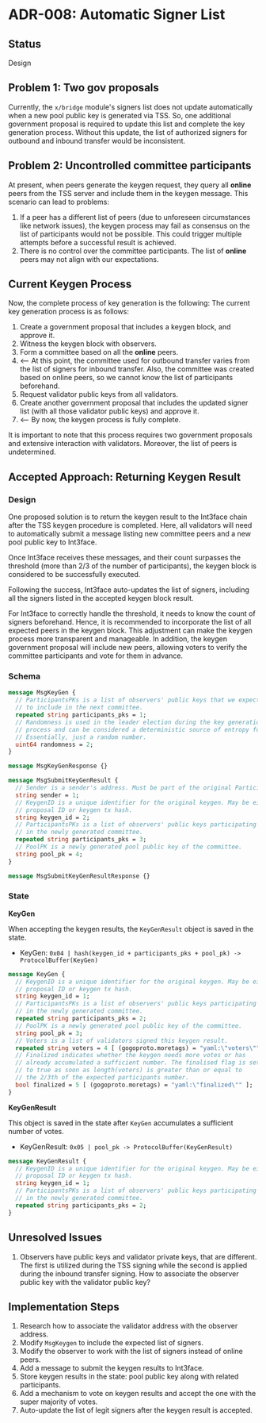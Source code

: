 # ADR-008: Automatic Signer List

## Status

Design

## Problem 1: Two gov proposals 
Currently, the `x/bridge` module's signers list does not update automatically when a new pool public key is generated via TSS. So, one additional government proposal is required to update this list and complete the key generation process. Without this update, the list of authorized signers for outbound and inbound transfer would be inconsistent.

## Problem 2: Uncontrolled committee participants

At present, when peers generate the keygen request, they query all **online** peers from the TSS server and include them in the keygen message. This scenario can lead to problems:
1. If a peer has a different list of peers (due to unforeseen circumstances like network issues), the keygen process may fail as consensus on the list of participants would not be possible. This could trigger multiple attempts before a successful result is achieved.
2. There is no control over the committee participants. The list of **online** peers may not align with our expectations.

## Current Keygen Process

Now, the complete process of key generation is the following:
The current key generation process is as follows:
1. Create a government proposal that includes a keygen block, and approve it.
2. Witness the keygen block with observers.
3. Form a committee based on all the **online** peers.
4. <-- At this point, the committee used for outbound transfer varies from the list of signers for inbound transfer. Also, the committee was created based on online peers, so we cannot know the list of participants beforehand.
5. Request validator public keys from all validators.
6. Create another government proposal that includes the updated signer list (with all those validator public keys) and approve it.
7. <-- By now, the keygen process is fully complete.

It is important to note that this process requires two government proposals and extensive interaction with validators. Moreover, the list of peers is undetermined.

## Accepted Approach: Returning Keygen Result

### Design

One proposed solution is to return the keygen result to the Int3face chain after the TSS keygen procedure is completed. Here, all validators will need to automatically submit a message listing new committee peers and a new pool public key to Int3face.

Once Int3face receives these messages, and their count surpasses the threshold (more than 2/3 of the number of participants), the keygen block is considered to be successfully executed.

Following the success, Int3face auto-updates the list of signers, including all the signers listed in the accepted keygen block result.

For Int3face to correctly handle the threshold, it needs to know the count of signers beforehand. Hence, it is recommended to incorporate the list of all expected peers in the keygen block. This adjustment can make the keygen process more transparent and manageable. In addition, the keygen government proposal will include new peers, allowing voters to verify the committee participants and vote for them in advance.

### Schema

```protobuf
message MsgKeyGen {
  // ParticipantsPKs is a list of observers' public keys that we expect 
  // to include in the next committee.
  repeated string participants_pks = 1;
  // Randomness is used in the leader election during the key generation
  // process and can be considered a deterministic source of entropy for all peers.
  // Essentially, just a random number.
  uint64 randomness = 2;
}

message MsgKeyGenResponse {}
```

```protobuf
message MsgSubmitKeyGenResult {
  // Sender is a sender's address. Must be part of the original ParticipantsPKs list.
  string sender = 1;
  // KeygenID is a unique identifier for the original keygen. May be either
  // proposal ID or keygen tx hash.
  string keygen_id = 2;
  // ParticipantsPKs is a list of observers' public keys participating 
  // in the newly generated committee.
  repeated string participants_pks = 3;
  // PoolPK is a newly generated pool public key of the committee.
  string pool_pk = 4;
}

message MsgSubmitKeyGenResultResponse {}
```

### State

**KeyGen**

When accepting the keygen results, the `KeyGenResult` object is saved in the state.

* KeyGen: `0x04 | hash(keygen_id + participants_pks + pool_pk) -> ProtocolBuffer(KeyGen)`

```protobuf
message KeyGen {
  // KeygenID is a unique identifier for the original keygen. May be either
  // proposal ID or keygen tx hash.
  string keygen_id = 1;
  // ParticipantsPKs is a list of observers' public keys participating 
  // in the newly generated committee.
  repeated string participants_pks = 2;
  // PoolPK is a newly generated pool public key of the committee.
  string pool_pk = 3;
  // Voters is a list of validators signed this keygen result.
  repeated string voters = 4 [ (gogoproto.moretags) = "yaml:\"voters\"" ];
  // Finalized indicates whether the keygen needs more votes or has
  // already accumulated a sufficient number. The finalised flag is set
  // to true as soon as length(voters) is greater than or equal to
  // the 2/3th of the expected participants number.
  bool finalized = 5 [ (gogoproto.moretags) = "yaml:\"finalized\"" ];
}
```

**KeyGenResult**

This object is saved in the state after `KeyGen` accumulates a sufficient number of votes. 

* KeyGenResult: `0x05 | pool_pk -> ProtocolBuffer(KeyGenResult)`

```protobuf
message KeyGenResult {
  // KeygenID is a unique identifier for the original keygen. May be either
  // proposal ID or keygen tx hash.
  string keygen_id = 1;
  // ParticipantsPKs is a list of observers' public keys participating 
  // in the newly generated committee.
  repeated string participants_pks = 2;
}
```

## Unresolved Issues

1. Observers have public keys and validator private keys, that are different. The first is utilized during the TSS signing while the second is applied during the inbound transfer signing. How to associate the observer public key with the validator public key?

## Implementation Steps

1. Research how to associate the validator address with the observer address.
2. Modify `MsgKeygen` to include the expected list of signers.
3. Modify the observer to work with the list of signers instead of online peers.
4. Add a message to submit the keygen results to Int3face.
5. Store keygen results in the state: pool public key along with related participants.
6. Add a mechanism to vote on keygen results and accept the one with the super majority of votes.
7. Auto-update the list of legit signers after the keygen result is accepted.
